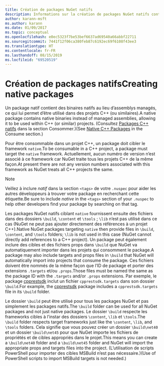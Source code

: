 ```yaml
---
title: Création de packages NuGet natifs
description: Informations sur la création de packages NuGet natifs contenant du code C++ au lieu de code managé, à utiliser dans des projets C++.
author: karann-msft
ms.author: karann
ms.date: 01/09/2017
ms.topic: conceptual
ms.openlocfilehash: e0ec5323f7be53bef6637ad69540a66abbf22711
ms.sourcegitcommit: 7441f12f06ca380feb87c6192ec69f6108f43ee3
ms.translationtype: HT
ms.contentlocale: fr-FR
ms.lasthandoff: 08/15/2019
ms.locfileid: "69520519"
---
```

# <a name="creating-native-packages"></a><span data-ttu-id="dae95-103">Création de packages natifs</span><span class="sxs-lookup"><span data-stu-id="dae95-103">Creating native packages</span></span>

<span data-ttu-id="dae95-104">Un package natif contient des binaires natifs au lieu d’assemblys managés, ce qui lui permet d’être utilisé dans des projets C++ (ou similaires).</span><span class="sxs-lookup"><span data-stu-id="dae95-104">A native package contains native binaries instead of managed assemblies, allowing it to be used within C++ (or similar) projects.</span></span> <span data-ttu-id="dae95-105">(Consultez [Packages C++ natifs](../consume-packages/finding-and-choosing-packages.md#native-c-packages) dans la section Consommer.)</span><span class="sxs-lookup"><span data-stu-id="dae95-105">(See [Native C++ Packages](../consume-packages/finding-and-choosing-packages.md#native-c-packages) in the Consume section.)</span></span>

<span data-ttu-id="dae95-106">Pour être consommable dans un projet C++, un package doit cibler le framework `native`.</span><span class="sxs-lookup"><span data-stu-id="dae95-106">To be consumable in a C++ project, a package must target the `native` framework.</span></span> <span data-ttu-id="dae95-107">Actuellement, aucun numéro de version n’est associé à ce framework car NuGet traite tous les projets C++ de la même façon.</span><span class="sxs-lookup"><span data-stu-id="dae95-107">At present there are not any version numbers associated with this framework as NuGet treats all C++ projects the same.</span></span>

> [!Note]
> <span data-ttu-id="dae95-108">Veillez à inclure *natif* dans la section `<tags>` de votre `.nuspec` pour aider les autres développeurs à trouver votre package en recherchant cette étiquette.</span><span class="sxs-lookup"><span data-stu-id="dae95-108">Be sure to include *native* in the `<tags>` section of your `.nuspec` to help other developers find your package by searching on that tag.</span></span>

<span data-ttu-id="dae95-109">Les packages NuGet natifs ciblant `native` fournissent ensuite des fichiers dans des dossiers `\build`, `\content` et `\tools` ; `\lib` n’est pas utilisé dans ce cas (NuGet ne peut pas ajouter directement des références à un projet C++).</span><span class="sxs-lookup"><span data-stu-id="dae95-109">Native NuGet packages targeting `native` then provide files in `\build`, `\content`, and `\tools` folders; `\lib` is not used in this case (NuGet cannot directly add references to a C++ project).</span></span> <span data-ttu-id="dae95-110">Un package peut également inclure des cibles et des fichiers props dans `\build` que NuGet va automatiquement importer dans les projets qui consomment le package.</span><span class="sxs-lookup"><span data-stu-id="dae95-110">A package may also include targets and props files in `\build` that NuGet will automatically import into projects that consume the package.</span></span> <span data-ttu-id="dae95-111">Ces fichiers doivent être nommés de la même façon que l’ID de package et porter des extensions `.targets` et/ou `.props`.</span><span class="sxs-lookup"><span data-stu-id="dae95-111">Those files must be named the same as the package ID with the `.targets` and/or `.props` extensions.</span></span> <span data-ttu-id="dae95-112">Par exemple, le package [cpprestsdk](https://nuget.org/packages/cpprestsdk/) inclut un fichier `cpprestsdk.targets` dans son dossier `\build`.</span><span class="sxs-lookup"><span data-stu-id="dae95-112">For example, the [cpprestsdk](https://nuget.org/packages/cpprestsdk/) package includes a `cpprestsdk.targets` file in its `\build` folder.</span></span>

<span data-ttu-id="dae95-113">Le dossier `\build` peut être utilisé pour tous les packages NuGet et pas simplement les packages natifs.</span><span class="sxs-lookup"><span data-stu-id="dae95-113">The `\build` folder can be used for all NuGet packages and not just native packages.</span></span> <span data-ttu-id="dae95-114">Le dossier `\build` respecte les frameworks cibles à l’instar des dossiers `\content`, `\lib` et `\tools`.</span><span class="sxs-lookup"><span data-stu-id="dae95-114">The `\build` folder respects target frameworks just like the `\content`, `\lib`, and `\tools` folders.</span></span> <span data-ttu-id="dae95-115">Cela signifie que vous pouvez créer un dossier `\build\net40` et un dossier `\build\net45` pour que NuGet importe les fichiers de propriétés et de cibles appropriés dans le projet.</span><span class="sxs-lookup"><span data-stu-id="dae95-115">This means you can create a `\build\net40` folder and a `\build\net45` folder and NuGet will import the appropriate props and targets files into the project.</span></span> <span data-ttu-id="dae95-116">(L’utilisation de scripts PowerShell pour importer des cibles MSBuild n’est pas nécessaire.)</span><span class="sxs-lookup"><span data-stu-id="dae95-116">(Use of PowerShell scripts to import MSBuild targets is not needed.)</span></span>
